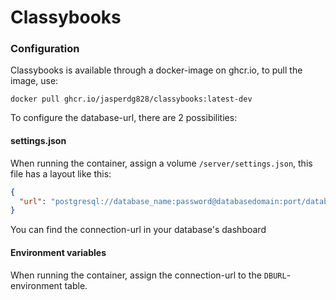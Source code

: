 # Classybooks

### Configuration
Classybooks is available through a docker-image on ghcr.io, to pull the image, use:
```
docker pull ghcr.io/jasperdg828/classybooks:latest-dev
```
To configure the database-url, there are 2 possibilities:
#### settings.json
When running the container, assign a volume `/server/settings.json`, this file has a layout like this:
```json
{
  "url": "postgresql://database_name:password@databasedomain:port/database?sslmode=verify-full"
}
```
You can find the connection-url in your database's dashboard
#### Environment variables
When running the container, assign the connection-url to the `DBURL`-environment table.
